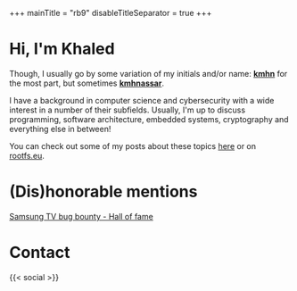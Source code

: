 +++
mainTitle = "rb9"
disableTitleSeparator = true
+++

# Hi, I'm Khaled
Though, I usually go by some variation of my initials and/or name: [**kmhn**](https://keybase.io/kmhn) for the most part, but sometimes [**kmhnassar**](https://twitter.com/kmhnassar).

I have a background in computer science and cybersecurity with a wide interest in a number of their subfields. Usually, I'm up to discuss programming, software architecture, embedded systems, cryptography and everything else in between!

You can check out some of my posts about these topics [here](/posts) or on [rootfs.eu](https://rootfs.eu).

# (Dis)honorable mentions
[Samsung TV bug bounty - Hall of fame](https://samsungtvbounty.com/HallOfFame.aspx#:~:text=Khaled%20Nassar)

# Contact
{{< social >}}
<!-- Or you can also check out your console for a moment -->

